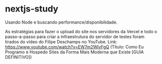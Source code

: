 # nextjs-study
Usando Node e buscando performance/disponibilidade. 

As estratégias para fazer o upload do site nos servidores da Vercel e todo o passo-a-passo para criar a infraestrutura do servidor de testes foram tirados do vídeo do Filipe Deschamps
no YouTube. Link: https://www.youtube.com/watch?v=EW7m2WIvFgQ (Título: Como Eu Programo e Hospedo Sites da Forma Mais Moderna que Existe [GUIA DEFINITIVO])
